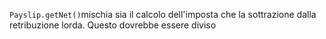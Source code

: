 `Payslip.getNet()`mischia sia il calcolo dell'imposta che la sottrazione dalla retribuzione lorda. 
Questo dovrebbe essere diviso
